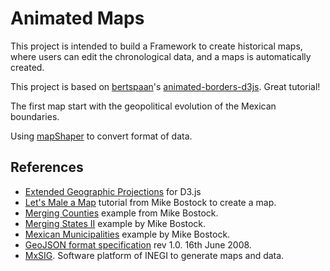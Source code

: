 # Animated Maps

This project is intended to build a Framework to create historical maps, where users can edit the chronological data, and a maps is automatically created.

This project is based on [bertspaan](https://github.com/bertspaan)'s [animated-borders-d3js](https://github.com/maptime-ams/animated-borders-d3js). Great tutorial!

The first map start with the geopolitical evolution of the Mexican boundaries.

Using [mapShaper](http://www.mapshaper.org/) to convert format of data.

## References

- [Extended Geographic Projections](https://github.com/d3/d3-geo-projection/) for D3.js
- [Let's Male a Map](https://bost.ocks.org/mike/map/) tutorial from Mike Bostock to create a map.
- [Merging Counties](https://bl.ocks.org/mbostock/9867796) example from Mike Bostock.
- [Merging States II](https://bl.ocks.org/mbostock/5416440) example by Mike Bostock.
- [Mexican Municipalities](https://bl.ocks.org/mbostock/9265467) example by Mike Bostock.
- [GeoJSON format specification](http://geojson.org/geojson-spec.html) rev 1.0. 16th June 2008.
- [MxSIG](http://www.inegi.org.mx/geo/contenidos/MxSIG/default.aspx). Software platform of INEGI to generate maps and data.